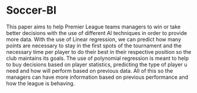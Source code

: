 # Soccer-BI
This paper aims to help Premier League teams managers to win or take better decisions with the use of different AI techniques in order to provide more data. With the use of Linear regression, we can predict how many points are necessary to stay in the first spots of the tournament and the necessary time per player to do their best in their respective position so the club maintains its goals. The use of polynomial regression is meant to help to buy decisions based on player statistics, predicting the type of player u need and how will perform based on previous data. All of this so the managers can have more information based on previous performance and how the league is behaving.
